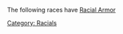 The following races have [Racial
Armor](:Category:Racial_Armor "wikilink")

[Category: Racials](Category:_Racials "wikilink")
